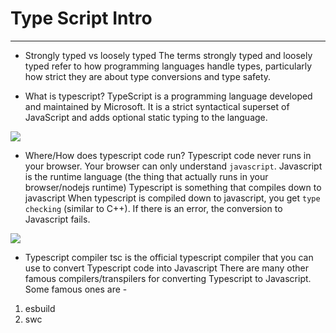 # Type Script Intro
---
- Strongly typed vs loosely typed
The terms strongly typed and loosely typed refer to how programming languages handle types, particularly how strict they are about type conversions and type safety.

- What is typescript?
TypeScript is a programming language developed and maintained by Microsoft. 
It is a strict syntactical superset of JavaScript and adds optional static typing to the language.

<img src="https://www.notion.so/image/https%3A%2F%2Fprod-files-secure.s3.us-west-2.amazonaws.com%2F085e8ad8-528e-47d7-8922-a23dc4016453%2Fd578419f-7327-4580-9ece-2430f946db42%2FScreenshot_2024-01-28_at_1.00.19_AM.png?table=block&id=b04e253c-04bf-459c-a2a1-bcd33d400cdc&cache=v2">

- Where/How does typescript code run?
Typescript code never runs in your browser. Your browser can only understand `javascript`. 
Javascript is the runtime language (the thing that actually runs in your browser/nodejs runtime)
Typescript is something that compiles down to javascript
When typescript is compiled down to javascript, you get `type checking` (similar to C++). If there is an error, the conversion to Javascript fails. 
<img src="https://www.notion.so/image/https%3A%2F%2Fprod-files-secure.s3.us-west-2.amazonaws.com%2F085e8ad8-528e-47d7-8922-a23dc4016453%2F9eebffab-c71c-4259-bd0a-d3018f9cbcb6%2FScreenshot_2024-01-28_at_1.06.49_AM.png?table=block&id=c4e38c5b-b88b-420d-8c0b-cae9448be840&cache=v2">

- Typescript compiler
tsc is the official typescript compiler that you can use to convert Typescript code into Javascript
There are many other famous compilers/transpilers for converting Typescript to Javascript. Some famous ones are - 
1. esbuild
2. swc